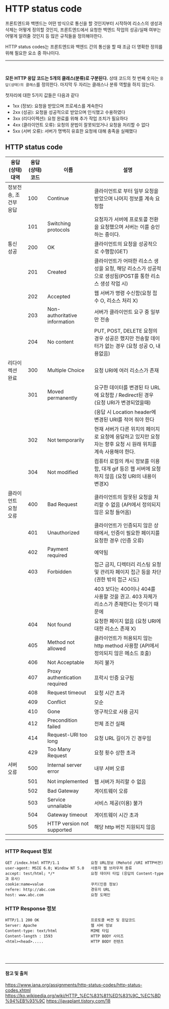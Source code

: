 # HTTP status code

프론트엔드와 백엔드는 어떤 방식으로 통신을 할 것인지부터 시작하여 리소스의 생성과 삭제는 어떻게 정의할 것인지, 프론트엔드에서 요청한 백엔드 작업의 성공/실패 여부는 어떻게 알려줄 것인지 등 많은 규칙들을 정의해야한다.

HTTP status codes는 프론트엔드와 백엔드 간의 통신을 할 때 조금 더 명확한 정의를 위해 필요한 요소 중 하나이다.

---

<br/>

**모든 HTTP 응답 코드는 5개의 클래스(분류)로 구분된다.**
상태 코드의 첫 번째 숫자는 `응답(상태)의 클래스`를 정의한다. 마지막 두 자리는 클래스나 분류 역할을 하지 않는다.

첫자리에 대한 5가지 값들은 다음과 같다
* 1xx (정보): 요청을 받았으며 프로세스를 계속한다
* 2xx (성공): 요청을 성공적으로 받았으며 인식했고 수용하였다
* 3xx (리다이렉션): 요청 완료를 위해 추가 작업 조치가 필요하다
* 4xx (클라이언트 오류): 요청의 문법이 잘못되었거나 요청을 처리할 수 없다
* 5xx (서버 오류): 서버가 명백히 유효한 요청에 대해 충족을 실패했다


## HTTP status code

|응답(상태) 대역| 응답(상태)코드 |이름 | 설명 |
|---|---|---|---|
|정보전송, 조건부 응답        | 100| Continue | 클라이언트로 부터 일부 요청을 받았으며 나머지 정보를 계속 요청함|
|                           | 101|Switching protocols | 요청자가 서버에 프로토콜 전환을 요청했으며 서버는 이를 승인하는 중이다.|
|통신 성공                   | 200|OK | 클라이언트의 요청을 성공적으로 수행함(GET) |
|                           | 201| Created | 클라이언트가 어떠한 리소스 생성을 요청, 해당 리소스가 성공적으로 생성됨(POST를 통한 리소스 생성 작업 시)|
|                           | 202| Accepted | 웹 서버가 명령 수신함(요청 접수 O, 리소스 처리 X)|
|                           | 203| Non-authoritative information | 서버가 클라이언트 요구 중 일부만 전송|
|                           | 204|No content| PUT, POST, DELETE 요청의 경우 성공은 했지만 전송할 데이터가 없는 경우 (요청 성공 O, 내용없음) |
|리다이렉션 완료                  | 300| Multiple Choice| 요청 URI에 여러 리소스가 존재|
|                           | 301| Moved permanently | 요구한 데이터를 변경된 타 URL에 요청함 / Redirect된 경우 (요청 URI가 변경되었을때)|
|                           |    | |    (응답 시 Location header에 변경된 URI를 적어 줘야 한다|
|                           | 302| Not temporarily|현재 서버가 다른 위치의 페이지로 요청에 응답하고 있지만 요청자는 향후 요청 시 원래 위치를 계속 사용해야 한다.|
|                           | 304| Not modified |컴퓨터 로컬의 캐시 정보를 이용함, 대개 gif 등은 웹 서버에 요청하지 않음 (요청 URI의 내용이 변경X)|
|클라이언트 요청 오류          | 400|  Bad Request| 클라이언트의 잘못된 요청을 처리할 수 없음 (API에서 정의되지 않은 요청 들어옴)|
|                           | 401| Unauthorized| 클라이언트가 인증되지 않은 상태에서, 인증이 필요한 페이지를 요청한 경우 (인증 오류)|
|                           | 402|  Payment required| 예약됨 |
|                           | 403| Forbidden| 접근 금지, 디렉터리 리스팅 요청 및 관리자 페이지 접근 등을 차단(권한 밖의 접근 시도)|
|                           |    |           | 403 보다는 400이나 404를 사용할 것을 권고. 403 자체가 리소스가 존재한다는 뜻이기 때문에|
|                           | 404|  Not found| 요청한 페이지 없음 (요청 URI에 대한 리소스 존재 X)|
|                           | 405| Method not allowed | 클라이언트가 허용되지 않는 http method 사용함 (API에서 정의되지 않은 메소드 호출)|
|                           | 406| Not Acceptable| 처리 불가|
|                           | 407| Proxy authentication required | 프락시 인증 요구됨|
|                           | 408| Request timeout| 요청 시간 초과|
|                           | 409| Conflict | 모순|
|                           | 410| Gone| 영구적으로 사용 금지|
|                           | 412| Precondition failed| 전체 조건 실패|
|                           | 414| Request-URI too long| 요청 URL 길이가 긴 경우임|
|                           | 429| Too Many Request| 요청 횟수 상한 초과|
|서버 오류                   | 500| Internal server error| 내부 서버 오류|
|                           | 501| Not implemented| 웹 서버가 처리할 수 없음|
|                           | 502| Bad Gateway|게이트웨이 오류|
|                           | 503| Service unnailable| 서비스 제공(이용) 불가|
|                           | 504| Gateway timeout| 게이트웨이 시간 초과|
|                           | 505| HTTP version not supported| 해당 http 버전 지원되지 않음|

---

### HTTP Request 정보

```
GET /index.html HTTP/1.1              요청 URL정보 (Mehotd /URI HTTP버젼)
user-agent: MSIE 6.0; Window NT 5.0   사용자 웹 브라우져 종류
accept: test/html; */*                요청 데이터 타입 (응답의 Content-type과 유사)
cookie:name=value                     쿠키(인증 정보)
refere: http://abc.com                경유지 URL
host: www.abc.com                     요청 도메인

```

### HTTP Response 정보

```
HTTP/1.1 200 OK                       프로토콜 버젼 및 응답코드
Server: Apache                        웹 서버 정보
Content-type: text/html               MIME 타입
Content-length : 1593                 HTTP BODY 사이즈
<html><head>.....                     HTTP BODY 컨텐츠

```

<br/>
<br/>

---

#### 참고 및 출처

https://www.iana.org/assignments/http-status-codes/http-status-codes.xhtml
https://ko.wikipedia.org/wiki/HTTP_%EC%83%81%ED%83%9C_%EC%BD%94%EB%93%9C
https://javaplant.tistory.com/18
